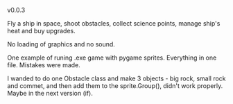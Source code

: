 v0.0.3

Fly a ship in space, shoot obstacles, collect science points, manage ship's heat and buy upgrades.

No loading of graphics and no sound.

One example of runing .exe game with pygame sprites. Everything in one file. Mistakes were made.

I wanded to do one Obstacle class and make 3 objects - big rock, small rock and commet, and then add them to the sprite.Group(), didn't work properly. Maybe in the next version (if).
